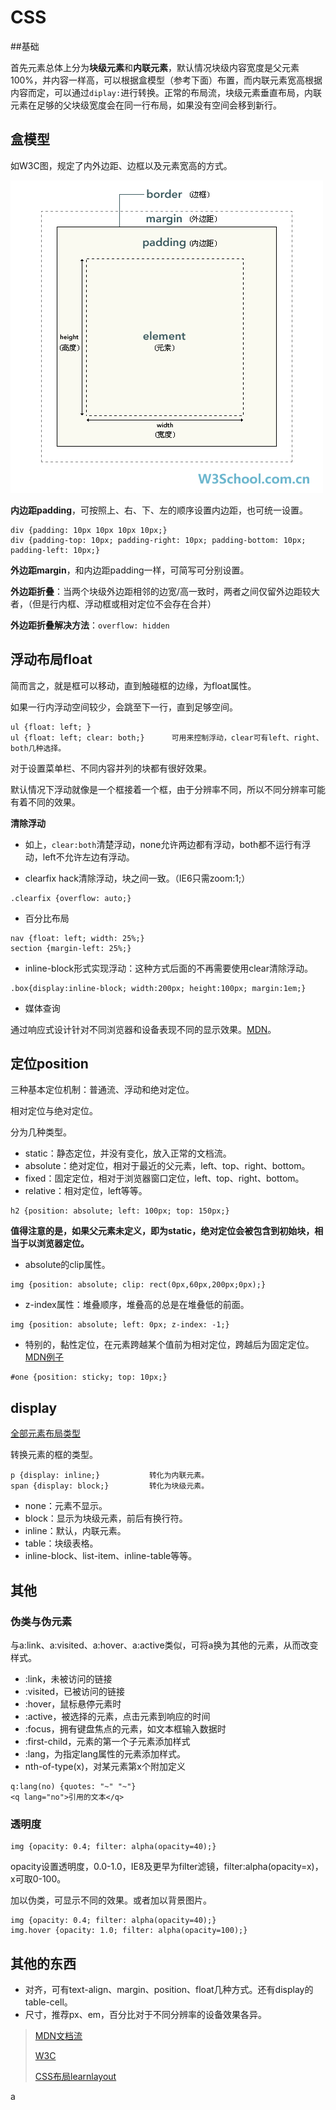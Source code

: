 # CSS

##基础

首先元素总体上分为**块级元素**和**内联元素**，默认情况块级内容宽度是父元素100%，并内容一样高，可以根据盒模型（参考下面）布置，而内联元素宽高根据内容而定，可以通过``diplay:``进行转换。正常的布局流，块级元素垂直布局，内联元素在足够的父块级宽度会在同一行布局，如果没有空间会移到新行。

## 盒模型

如W3C图，规定了内外边距、边框以及元素宽高的方式。

![ct_boxmodel](ct_boxmodel.gif)

**内边距padding**，可按照上、右、下、左的顺序设置内边距，也可统一设置。

```
div {padding: 10px 10px 10px 10px;}
div {padding-top: 10px; padding-right: 10px; padding-bottom: 10px; padding-left: 10px;}
```

**外边距margin**，和内边距padding一样，可简写可分别设置。

**外边距折叠**：当两个块级外边距相邻的边宽/高一致时，两者之间仅留外边距较大者，（但是行内框、浮动框或相对定位不会存在合并）

**外边距折叠解决方法**：``overflow: hidden``



## 浮动布局float

简而言之，就是框可以移动，直到触碰框的边缘，为float属性。

如果一行内浮动空间较少，会跳至下一行，直到足够空间。

```
ul {float: left; }
ul {float: left; clear: both;}      可用来控制浮动，clear可有left、right、both几种选择。
```

对于设置菜单栏、不同内容并列的块都有很好效果。

默认情况下浮动就像是一个框接着一个框，由于分辨率不同，所以不同分辨率可能有着不同的效果。

**清除浮动**

* 如上，``clear:both``清楚浮动，none允许两边都有浮动，both都不运行有浮动，left不允许左边有浮动。

* clearfix hack清除浮动，块之间一致。（IE6只需zoom:1;）

```
.clearfix {overflow: auto;}
```

* 百分比布局

```
nav {float: left; width: 25%;}
section {margin-left: 25%;}
```

* inline-block形式实现浮动：这种方式后面的不再需要使用clear清除浮动。

```
.box{display:inline-block; width:200px; height:100px; margin:1em;}
```

* 媒体查询

通过响应式设计针对不同浏览器和设备表现不同的显示效果。[MDN](https://developer.mozilla.org/zh-CN/docs/Web/Guide/CSS/Media_queries)。

## 定位position

三种基本定位机制：普通流、浮动和绝对定位。

相对定位与绝对定位。

分为几种类型。

* static：静态定位，并没有变化，放入正常的文档流。
* absolute：绝对定位，相对于最近的父元素，left、top、right、bottom。
* fixed：固定定位，相对于浏览器窗口定位，left、top、right、bottom。
* relative：相对定位，left等等。

```
h2 {position: absolute; left: 100px; top: 150px;}
```

**值得注意的是，如果父元素未定义，即为static，绝对定位会被包含到初始块，相当于以浏览器定位。**

* absolute的clip属性。

```
img {position: absolute; clip: rect(0px,60px,200px;0px);}
```

* z-index属性：堆叠顺序，堆叠高的总是在堆叠低的前面。

```
img {position: absolute; left: 0px; z-index: -1;}
```

* 特别的，黏性定位，在元素跨越某个值前为相对定位，跨越后为固定定位。[MDN例子](https://mdn.github.io/learning-area/css/css-layout/positioning/7_sticky-positioning.html)

```
#one {position: sticky; top: 10px;}
```



## display

[全部元素布局类型](https://developer.mozilla.org/en-US/docs/Web/CSS/display)

转换元素的框的类型。

```
p {display: inline;}           转化为内联元素。
span {display: block;}         转化为块级元素。
```

* none：元素不显示。
* block：显示为块级元素，前后有换行符。
* inline：默认，内联元素。
* table：块级表格。
* inline-block、list-item、inline-table等等。

##  其他

### 伪类与伪元素

与a:link、a:visited、a:hover、a:active类似，可将a换为其他的元素，从而改变样式。

* :link，未被访问的链接
* :visited，已被访问的链接
* :hover，鼠标悬停元素时
* :active，被选择的元素，点击元素到响应的时间
* :focus，拥有键盘焦点的元素，如文本框输入数据时
* :first-child，元素的第一个子元素添加样式
* :lang，为指定lang属性的元素添加样式。
* nth-of-type(x)，对某元素第x个附加定义

```
q:lang(no) {quotes: "~" "~"}
<q lang="no">引用的文本</q>
```



### 透明度

```
img {opacity: 0.4; filter: alpha(opacity=40);}
```

opacity设置透明度，0.0-1.0，IE8及更早为filter滤镜，filter:alpha(opacity=x)，x可取0-100。

加以伪类，可显示不同的效果。或者加以背景图片。

```
img {opacity: 0.4; filter: alpha(opacity=40);}
img.hover {opacity: 1.0; filter: alpha(opacity=100);}
```



## 其他的东西

* 对齐，可有text-align、margin、position、float几种方式。还有display的table-cell。
* 尺寸，推荐px、em，百分比对于不同分辨率的设备效果各异。



> [MDN文档流]([https://developer.mozilla.org/zh-CN/docs/Learn/CSS/CSS_layout/%E5%AE%9A%E4%BD%8D](https://developer.mozilla.org/zh-CN/docs/Learn/CSS/CSS_layout/定位))
>
> [W3C](https://www.w3school.com.cn/css/index.asp)
>
> [CSS布局learnlayout](http://zh.learnlayout.com/)













a